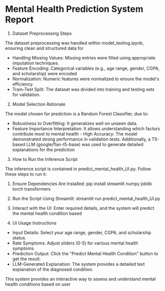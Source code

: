 # Mental Health Prediction System Report

1. Dataset Preprocessing Steps

The dataset preprocessing was handled within model_testing.ipynb, ensuring clean and structured data for
  -	Handling Missing Values: Missing entries were filled using appropriate imputation techniques.
  -	Feature Encoding: Categorical variables (e.g., age range, gender, CGPA, and scholarship) were encoded
  -	Normalization: Numeric features were normalized to ensure the model's efficiency.
  -	Train-Test Split: The dataset was divided into training and testing sets for validation.

2. Model Selection Rationale

The model chosen for prediction is a Random Forest Classifier, due to:
   -	Robustness to Overfitting: It generalizes well on unseen data.
   -	Feature Importance Interpretation: It allows understanding which factors contribute most to mental health - High Accuracy: The model demonstrated strong performance in validation tests.
Additionally, a T5-based LLM (google/flan-t5-base) was used to generate detailed explanations for the prediction

3. How to Run the Inference Script

The inference script is contained in predict_mental_health_UI.py. Follow these steps to run it:
  1.	Ensure Dependencies Are Installed:    pip install streamlit numpy joblib torch transformers
  2.	Run the Script Using Streamlit:
     streamlit run predict_mental_health_UI.py
  3.	Interact with the UI: Enter required details, and the system will predict the mental health condition based
  
4.	UI Usage Instructions

  -	Input Details: Select your age range, gender, CGPA, and scholarship status.
  -	Rate Symptoms: Adjust sliders (0-5) for various mental health symptoms.
  -	Prediction Output: Click the "Predict Mental Health Condition" button to get the result.
  -	LLM-Generated Explanation: The system provides a detailed text explanation of the diagnosed condition.

This system provides an interactive way to assess and understand mental health conditions based on user

 
